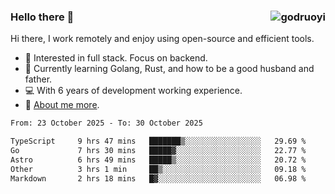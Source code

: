 ### Hello there 👋 <img align="right" src="https://github-readme-stats.vercel.app/api?username=godruoyi&show_icons=true" alt="godruoyi" />

Hi there, I work remotely and enjoy using open-source and efficient tools.

- 🔭 Interested in full stack. Focus on backend.
- 🌱 Currently learning Golang, Rust, and how to be a good husband and father.
- 💻 With 6 years of development working experience.
- 👒 [About me more](https://godruoyi.com/posts/about-godruoyi).



<!--START_SECTION:waka-->

```txt
From: 23 October 2025 - To: 30 October 2025

TypeScript     9 hrs 47 mins   ███████▒░░░░░░░░░░░░░░░░░   29.69 %
Go             7 hrs 30 mins   █████▓░░░░░░░░░░░░░░░░░░░   22.77 %
Astro          6 hrs 49 mins   █████▒░░░░░░░░░░░░░░░░░░░   20.72 %
Other          3 hrs 1 min     ██▒░░░░░░░░░░░░░░░░░░░░░░   09.18 %
Markdown       2 hrs 18 mins   █▓░░░░░░░░░░░░░░░░░░░░░░░   06.98 %
```

<!--END_SECTION:waka-->
